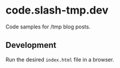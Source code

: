 # code.slash-tmp.dev

Code samples for /tmp blog posts.

## Development

Run the desired `index.html` file in a browser.
